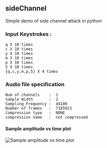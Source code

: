 ## sideChannel

Simple demo of side channel attack in python

### Input Keystrokes :

	q X 10 times
	c X 10 times
	y X 10 times
	m X 10 times
	p X 10 times
	5 X 10 times
	{q,c,y,m,p,5} X 4 times

### Audio file specification

	Num of channels    :  1
	Sample Width       :  2
	Sampling Frequency :  44100
	Number of frames   :  7185023
	Compression type   :  NONE
	compression name   :  not compressed

#### Sample amplitude vs time plot

![Sample amplitude vs time plot](https://raw.github.com/jaseemabid/sideChannel/master/assets/left.wav%20amplitude%20vs%20time%20plot.png)
